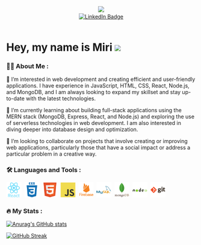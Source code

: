 <div id="header" align="center">
  <img src="https://media.giphy.com/media/dWesBcTLavkZuG35MI/giphy.gif"  height="300"/>
  <div id="badges">
    <a href="https://www.linkedin.com/in/miri-furman-424a0718b">
    <img src="https://img.shields.io/badge/LinkedIn-blue?style=for-the-badge&logo=linkedin&logoColor=white" alt="LinkedIn Badge"/>
  </a>
</div>
<img src="https://komarev.com/ghpvc/?username=your-github-username&style=flat-square&color=blue" alt=""/>
</div>

<h1>
  Hey, my name is Miri
  <img src="https://media.giphy.com/media/hvRJCLFzcasrR4ia7z/giphy.gif" width="30px"/>
</h1>

### :woman_technologist: About Me :

👀 I’m interested in web development and creating efficient and user-friendly applications. 
I have experience in JavaScript, HTML, CSS, React, Node.js, and MongoDB, 
and I am always looking to expand my skillset and stay up-to-date with the latest technologies.

🌱 I’m currently learning about building full-stack applications using the MERN stack (MongoDB, Express, React, and Node.js) 
and exploring the use of serverless technologies in web development. I am also interested in diving deeper into database design and optimization.

💞️ I’m looking to collaborate on projects that involve creating or improving web applications, 
particularly those that have a social impact or address a particular problem in a creative way.

### :hammer_and_wrench: Languages and Tools :
<div>
  <img src="https://github.com/devicons/devicon/blob/master/icons/react/react-original-wordmark.svg" title="React" alt="React" width="40" height="40"/>&nbsp;
  <img src="https://github.com/devicons/devicon/blob/master/icons/css3/css3-plain-wordmark.svg"  title="CSS3" alt="CSS" width="40" height="40"/>&nbsp;
  <img src="https://github.com/devicons/devicon/blob/master/icons/html5/html5-original.svg" title="HTML5" alt="HTML" width="40" height="40"/>&nbsp;
  <img src="https://github.com/devicons/devicon/blob/master/icons/javascript/javascript-original.svg" title="JavaScript" alt="JavaScript" width="40" height="40"/>&nbsp;
  <img src="https://github.com/devicons/devicon/blob/master/icons/firebase/firebase-plain-wordmark.svg" title="Firebase" alt="Firebase" width="40" height="40"/>&nbsp;
  <img src="https://github.com/devicons/devicon/blob/master/icons/mysql/mysql-original-wordmark.svg" title="MySQL"  alt="MySQL" width="40" height="40"/>&nbsp;
  <img src="https://github.com/devicons/devicon/blob/master/icons/mongodb/mongodb-original-wordmark.svg" title="mongodb"  alt="mongodb" width="40" height="40"/>&nbsp;
  <img src="https://github.com/devicons/devicon/blob/master/icons/nodejs/nodejs-original-wordmark.svg" title="NodeJS" alt="NodeJS" width="40" height="40"/>&nbsp;
  <img src="https://github.com/devicons/devicon/blob/master/icons/git/git-original-wordmark.svg" title="Git" **alt="Git" width="40" height="40"/>
</div>


### :fire: My Stats :
[![Anurag's GitHub stats](https://github-readme-stats.vercel.app/api?username=MiriFurman1)](https://github.com/anuraghazra/github-readme-stats)

[![GitHub Streak](http://github-readme-streak-stats.herokuapp.com?user=MiriFurman1&theme=dark&background=000000)](https://git.io/streak-stats)



<!---
MiriFurman1/MiriFurman1 is a ✨ special ✨ repository because its `README.md` (this file) appears on your GitHub profile.
You can click the Preview link to take a look at your changes.
--->

